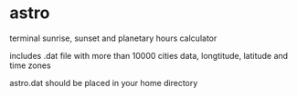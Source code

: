 # astro
terminal sunrise, sunset and planetary hours calculator

includes .dat file with more than 10000 cities data, longtitude, latitude and time zones

astro.dat should be placed in your home directory
